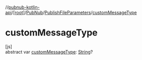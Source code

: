 //[pubnub-kotlin-api](../../../../index.md)/[[root]](../../index.md)/[PubNub](../index.md)/[PublishFileParameters](index.md)/[customMessageType](custom-message-type.md)

# customMessageType

[js]\
abstract var [customMessageType](custom-message-type.md): [String](https://kotlinlang.org/api/latest/jvm/stdlib/kotlin-stdlib/kotlin/-string/index.html)?
